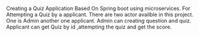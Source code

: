 Creating a Quiz Application Based On Spring boot using microservices. For Attempting a Quiz by a applicant. There are two actor availble in this project. One is Admin another one applicant. Admin can creating question and quiz. Applicant can get Quiz by id ,attempting the quiz and get the score. 
